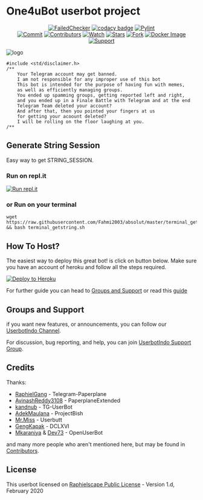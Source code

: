 # One4uBot userbot project

<p align="center">
    <a href="https://github.com/Fahmi2003/absolut/actions?query=workflow%3AFailedChecker" > <img src="https://img.shields.io/github/workflow/status/Fahmi2003/absolut/FailedChecker/sql-extended?label=Build&style=flat-square&logo=github-actions&logoColor=white&color=98CE00" alt="FailedChecker" /></a>
    <a href="https://www.codacy.com/manual/Fahmi2003/absolut?utm_source=github.com&amp;utm_medium=referral&amp;utm_content=Fahmi2003/absolut&amp;utm_campaign=Badge_Grade"><img src="https://img.shields.io/codacy/grade/e758192aef1c4178be8777694409b248?style=flat-square&logo=codacy&color=17BEBB" alt="codacy badge"/></a>
    <a href="https://github.com/Fahmi2003/absolut/actions?query=workflow%3APyLint"> <img src="https://img.shields.io/github/workflow/status/MoveAngel/One4uBot/PyLint/sql-extended?label=PyLint&style=flat-square&logo=github-actions&logoColor=white&color=98CE00" alt="Pylint" /></a><br>
    <a href="https://github.com/Fahmi2003/absolut/commits/master"><img src="https://img.shields.io/github/last-commit/Fahmi2003/absolut/master?label=Last%20Commit&style=flat-square&logo=github&color=8C86AA" alt="Commit" /></a>
    <a href="https://github.com/Fahmi2003/absolut/graphs/contributors"><img src="https://img.shields.io/github/contributors-anon/Fahmi2003/absolut?label=Contributors&style=flat-square&logo=github&color=FF4D80" alt="Contributors" /></a>
    <a href="https://github.com/Fahmi2003/absolut/watchers"><img src="https://img.shields.io/github/watchers/Fahmi2003/absolut?label=Watch&style=flat-square&logo=github&color=FF70A6" alt="Watch" /></a>
    <a href="https://github.com/Fahmi2003/absolut/stargazers"><img src="https://img.shields.io/github/stars/Fahmi2003/absolut?label=Stars&style=flat-square&logo=github&color=F87575" alt="Stars" /></a>
    <a href="https://github.com/Fahmi2003/absolut/network/members"><img src="https://img.shields.io/github/forks/Fahmi2003/absolut?label=Fork&style=flat-square&logo=github&color=E0777D" alt="Fork" /></a>
    <a href="https://hub.docker.com/r/movecrew/one4ubot"> <img src="https://img.shields.io/docker/image-size/movecrew/one4ubot/alpine-latest?label=Docker%20Size&style=flat-square&logo=docker&logoColor=white&color=1B98E0" alt="Docker Image" /></a><br>
    <a href="https://t.me/userbotindo"> <img src="https://img.shields.io/badge/telegram-Support_Group-blue?style=social&logo=telegram" alt="Support" /></a>
</p>

![logo](https://i.ibb.co/02QVkHC/headersmina.jpg)

```
#include <std/disclaimer.h>
/**
    Your Telegram account may get banned.
    I am not responsible for any improper use of this bot
    This bot is intended for the purpose of having fun with memes,
    as well as efficiently managing groups.
    You ended up spamming groups, getting reported left and right,
    and you ended up in a Finale Battle with Telegram and at the end
    Telegram Team deleted your account?
    And after that, then you pointed your fingers at us
    for getting your acoount deleted?
    I will be rolling on the floor laughing at you.
/**
```

## Generate String Session
Easy way to get STRING_SESSION. 

### Run on repl.it
[![Run repl.it](https://img.shields.io/badge/run-string__session.py-blue?style=flat-square&logo=repl.it)](https://userbotsession.moveangel.repl.run)

### or Run on your terminal
```
wget https://raw.githubusercontent.com/Fahmi2003/absolut/master/terminal_getstring.sh && bash terminal_getstring.sh
```

## How To Host?

The easiest way to deploy this great bot! is click on button below.
Make sure you have an account of heroku and follow all the steps required.

<p align="left"><a href="https://heroku.com/deploy?template=https://github.com/Fahmi2003/absolut/tree/master"> <img src="https://www.herokucdn.com/deploy/button.svg" alt="Deploy to Heroku" /></a></p>

For further guide you can head to [Groups and Support](https://github.com/Fahmi2003/absolut#Groups-and-Support) or read this [guide](https://telegra.ph/How-to-host-a-Telegram-Userbot-07-01-2)

## Groups and Support

if you want new features, or announcements, you can follow our [UserbotIndo Channel](https://t.me/userbotindocloud).

For discussion, bug reporting, and help, you can join [UserbotIndo Support Group](https://t.me/userbotindo).

## Credits

Thanks: 
* [RaphielGang](https://github.com/RaphielGang) - Telegram-Paperplane
* [AvinashReddy3108](https://github.com/AvinashReddy3108) - PaperplaneExtended
* [kandnub](https://github.com/kandnub) - TG-UserBot
* [AdekMaulana](https://github.com/adekmaulana) - ProjectBish
* [Mr.Miss](https://github.com/keselekpermen69) - Userbutt
* [GengKapak](https://github.com/GengKapak) - DCLXVI
* [Mkaraniya](https://github.com/mkaraniya) & [Dev73](https://github.com/Devp73) - OpenUserBot

and many more people who aren't mentioned here, but may be found in [Contributors](https://github.com/MoveAngel/One4uBot/graphs/contributors).

## License

This userbot licensed on [Raphielscape Public License](https://github.com/MoveAngel/One4uBot/blob/sql-extended/LICENSE) - Version 1.d, February 2020